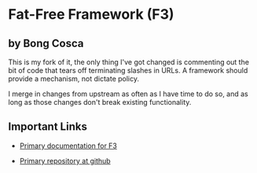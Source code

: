 # Fat-Free Framework (F3)

## by Bong Cosca

This is my fork of it, the only thing I've got changed is commenting out the
bit of code that tears off terminating slashes in URLs. A framework should
provide a mechanism, not dictate policy.

I merge in changes from upstream as often as I have time to do so, and as long
as those changes don't break existing functionality.

## Important Links

* [Primary documentation for F3](http://bcosca.github.com/fatfree/)

* [Primary repository at github](https://github.com/bcosca/fatfree)
